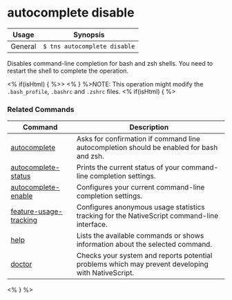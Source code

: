 autocomplete disable
==========

Usage | Synopsis
------|-------
General | `$ tns autocomplete disable`

Disables command-line completion for bash and zsh shells. You need to restart the shell to complete the operation.

<% if(isHtml) { %>> <% } %>NOTE: This operation might modify the `.bash_profile`, `.bashrc` and `.zshrc` files.
<% if(isHtml) { %> 
### Related Commands

Command | Description
----------|----------
[autocomplete](autocomplete.html) | Asks for confirmation if command line autocompletion should be enabled for bash and zsh.
[autocomplete-status](autocomplete-status.html) | Prints the current status of your command-line completion settings.
[autocomplete-enable](autocomplete-enable.html) | Configures your current command-line completion settings.
[feature-usage-tracking](feature-usage-tracking.html) | Configures anonymous usage statistics tracking for the NativeScript command-line interface.
[help](help.html) | Lists the available commands or shows information about the selected command.
[doctor](doctor.html) | Checks your system and reports potential problems which may prevent developing with NativeScript.
<% } %>